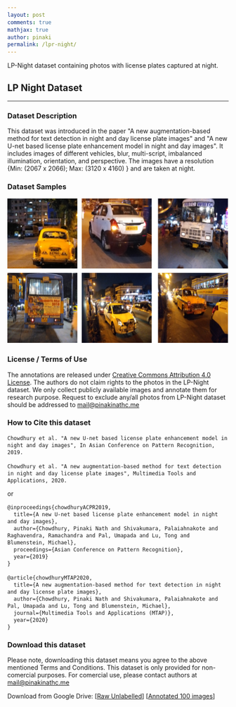 ```yaml
---
layout: post
comments: true
mathjax: true
author: pinaki
permalink: /lpr-night/
---
```



LP-Night dataset containing photos with license plates captured at night.


## LP Night Dataset

---

### Dataset Description

This dataset was introduced in the paper "A new augmentation-based method for text detection in night and day license plate images" and "A new U-net based license plate enhancement model in night and day images". It includes images of different vehicles, blur, multi-script, imbalanced illumination, orientation, and perspective. The images have a resolution {Min: (2067 x 2066); Max: (3120 x 4160) } and are taken at night.


### Dataset Samples
![Sample AMLPR dataset](/datasets/images/sample-LPR-night.png)

### License / Terms of Use
The annotations are released under [Creative Commons Attribution 4.0 License](https://creativecommons.org/licenses/by/4.0/). The authors do not claim rights to the photos in the LP-Night dataset. We only collect publicly available images and annotate them for research purpose. Request to exclude any/all photos from LP-Night dataset should be addressed to mail@pinakinathc.me

### How to Cite this dataset
```
Chowdhury et al. "A new U-net based license plate enhancement model in night and day images", In Asian Conference on Pattern Recognition, 2019.

Chowdhury et al. "A new augmentation-based method for text detection in night and day license plate images", Multimedia Tools and Applications, 2020.
```

or

```
@inproceedings{chowdhuryACPR2019,
  title={A new U-net based license plate enhancement model in night and day images},
  author={Chowdhury, Pinaki Nath and Shivakumara, Palaiahnakote and Raghavendra, Ramachandra and Pal, Umapada and Lu, Tong and Blumenstein, Michael},
  proceedings={Asian Conference on Pattern Recognition},
  year={2019}
}

@article{chowdhuryMTAP2020,
  title={A new augmentation-based method for text detection in night and day license plate images},
  author={Chowdhury, Pinaki Nath and Shivakumara, Palaiahnakote and Pal, Umapada and Lu, Tong and Blumenstein, Michael},
  journal={Multimedia Tools and Applications (MTAP)},
  year={2020}
}
```

### Download this dataset
Please note, downloading this dataset means you agree to the above mentioned Terms and Conditions. This dataset is only provided for non-comercial purposes. For comercial use, please contact authors at mail@pinakinathc.me

Download from Google Drive: [[Raw Unlabelled](https://drive.google.com/file/d/1MuWc1tjSTTzecTPRPD9snv6JbtME0UfL/view?usp=sharing)] [[Annotated 100 images](https://drive.google.com/file/d/1QkkTJLtOgpa0FkJkNMMXblQmvoeXwkr2/view?usp=sharing)]
